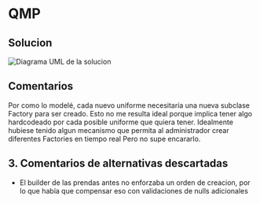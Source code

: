 # QMP

## Solucion

![Diagrama UML de la solucion](http://www.plantuml.com/plantuml/proxy?cache=no&src=https://https://raw.githubusercontent.com/MarcoPiatti/QMP/main/qmp_diagrama.puml)
	
## Comentarios

Por como lo modelé, cada nuevo uniforme necesitaría una nueva subclase Factory para ser creado.
Esto no me resulta ideal porque implica tener algo hardcodeado por cada posible uniforme que quiera tener.
Idealmente hubiese tenido algun mecanismo que permita al administrador crear diferentes Factories en tiempo real
Pero no supe encararlo.

## 3. Comentarios de alternativas descartadas

- El builder de las prendas antes no enforzaba un orden de creacion, por lo que había que compensar eso con validaciones de nulls adicionales
